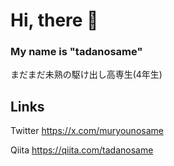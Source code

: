 # Hi, there 👋
### My name is "tadanosame"

まだまだ未熟の駆け出し高専生(4年生)
## Links
Twitter https://x.com/muryounosame

Qiita https://qiita.com/tadanosame
